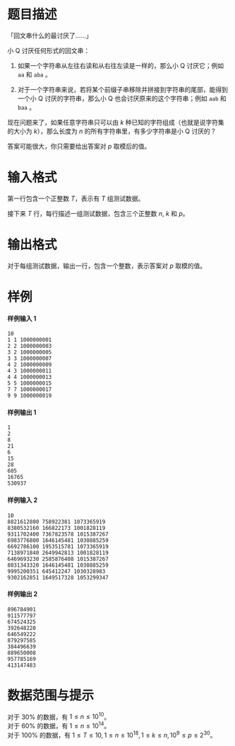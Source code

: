 
# 题目描述

「回文串什么的最讨厌了……」

小 Q 讨厌任何形式的回文串：

 1. 如果一个字符串从左往右读和从右往左读是一样的，那么小 Q 讨厌它；例如 ```aa``` 和 ```aba``` 。

 2. 对于一个字符串来说，若将某个前缀子串移除并拼接到字符串的尾部，能得到一个小 Q 讨厌的字符串，那么小 Q 也会讨厌原来的这个字符串；例如 ```aab``` 和 ```baa``` 。

现在问题来了，如果任意字符串只可以由 $k$ 种已知的字符组成（也就是说字符集的大小为 $k$），那么长度为 $n$ 的所有字符串里，有多少字符串是小 Q 讨厌的？

答案可能很大，你只需要给出答案对 $p$ 取模后的值。

# 输入格式

第一行包含一个正整数 $T$，表示有 $T$ 组测试数据。

接下来 $T$ 行，每行描述一组测试数据，包含三个正整数 $n$, $k$ 和 $p$。

# 输出格式

对于每组测试数据，输出一行，包含一个整数，表示答案对 $p$ 取模的值。


# 样例

#### 样例输入 1
```plain
10
1 1 1000000001
2 2 1000000003
3 2 1000000005
3 3 1000000007
4 2 1000000009
4 3 1000000011
4 4 1000000013
5 5 1000000015
7 7 1000000017
9 9 1000000019
```

#### 样例输出 1
```plain
1
2
8
21
6
15
28
605
16765
530937
```

#### 样例输入 2
```plain
10
8821612800 758922381 1073365919
8380532160 166822173 1001828119
9311702400 7367823578 1015387267
6983776800 1646145481 1030885259
6692786100 1953515781 1073365919
7138971840 2649942813 1001828119
6469693230 2585876408 1015387267
8031343320 1646145481 1030885259
9995200351 645412247 1030328983
9302162851 1649517328 1053299347
```

#### 样例输出 2
```plain
896784901
911577797
674524325
392648220
646549222
879297585
384496639
889650008
957785169
413147483
```


# 数据范围与提示

对于 $30\%$ 的数据，有 $1 \leq n \leq 10^{10}$。   
对于 $60\%$ 的数据，有 $1 \leq n \leq 10^{14}$。   
对于 $100\%$ 的数据，有 $1 \leq T \leq 10, 1 \leq n \leq 10^{18}, 1 \leq k \leq n, 10^9 \leq p \leq 2^{30}$。

